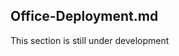 ## Office-Deployment.md

<div class="alert alert-warning" role="alert">
  <span class="glyphicon glyphicon-exclamation-sign" aria-hidden="true"></span>
  This section is still under development
</div>
